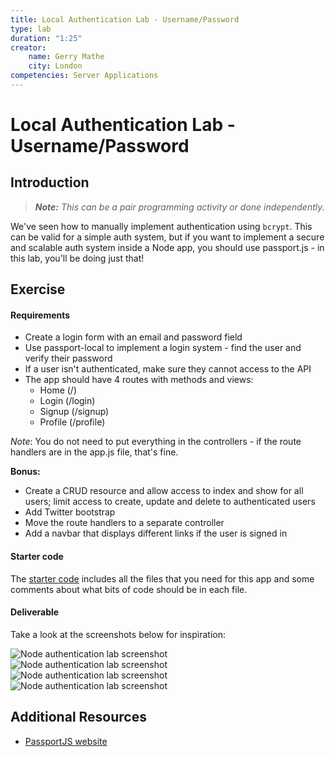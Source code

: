 ```yaml
---
title: Local Authentication Lab - Username/Password
type: lab
duration: "1:25"
creator:
    name: Gerry Mathe
    city: London
competencies: Server Applications
---
```


# Local Authentication Lab - Username/Password

## Introduction

> ***Note:*** _This can be a pair programming activity or done independently._

We've seen how to manually implement authentication using `bcrypt`. This can be valid for a simple auth system, but if you want to implement a secure and scalable auth system inside a Node app, you should use passport.js - in this lab, you'll be doing just that!

## Exercise

#### Requirements

- Create a login form with an email and password field
- Use passport-local to implement a login system - find the user and verify their password
- If a user isn't authenticated, make sure they cannot access to the API
- The app should have 4 routes with methods and views:
  - Home (/)
  - Login (/login)
  - Signup (/signup)
  - Profile (/profile)

*Note*: You do not need to put everything in the controllers - if the route handlers are in the app.js file, that's fine.

**Bonus:**

- Create a CRUD resource and allow access to index and show for all users; limit access to create, update and delete to authenticated users
- Add Twitter bootstrap
- Move the route handlers to a separate controller
- Add a navbar that displays different links if the user is signed in 

#### Starter code

The [starter code](starter-code) includes all the files that you need for this app and some comments about what bits of code should be in each file.

#### Deliverable

Take a look at the screenshots below for inspiration:

![Node authentication lab screenshot](http://s15.postimg.org/fkcql2he3/Screen_Shot_2015_08_05_at_15_09_28.png)
![Node authentication lab screenshot](http://s15.postimg.org/3mfrkx30r/Screen_Shot_2015_08_05_at_15_09_34.png)
![Node authentication lab screenshot](http://s15.postimg.org/7g97u2kcr/Screen_Shot_2015_08_05_at_15_09_37.png)
![Node authentication lab screenshot](http://s15.postimg.org/7uajto4gb/Screen_Shot_2015_08_05_at_15_09_40.png)

## Additional Resources

- [PassportJS website](http://passportjs.org/)



